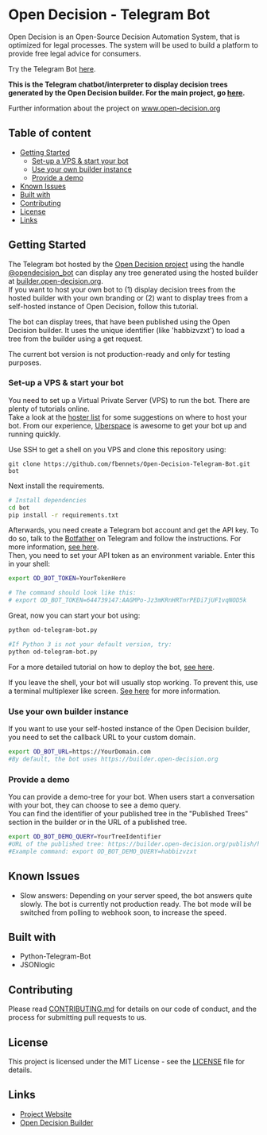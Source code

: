 # Open Decision - Telegram Bot

Open Decision is an Open-Source Decision Automation System, that is optimized for legal processes. The system will be used to build a platform to provide free legal advice for consumers.

Try the Telegram Bot [here](https://t.me/opendecision_bot).

**This is the Telegram chatbot/interpreter to display decision trees generated by the Open Decision builder. For the main project, go [here](https://github.com/fbennets/open-decision).**


Further information about the project on www.open-decision.org

## Table of content
- [Getting Started](#getting-started)
    - [Set-up a VPS & start your bot](#set-up-a-vps--start-your-bot)
    - [Use your own builder instance](#use-your-own-builder-instance)
    - [Provide a demo ](#provide-a-demo )
- [Known Issues](#known-issues)
- [Built with](#built-with)
- [Contributing](#contributing)
- [License](#license)
- [Links](#links)


## Getting Started
The Telegram bot hosted by the [Open Decision project](https://open-decision.org) using the handle [@opendecision_bot](https://t.me/opendecision_bot) can display any tree generated using the hosted builder at [builder.open-decision.org](builder.open-decision.org).   
If you want to host your own bot to (1) display decision trees from the hosted builder with your own branding or (2) want to display trees from a self-hosted instance of Open Decision, follow this tutorial.

The bot can display trees, that have been published using the Open Decision builder. It uses the unique identifier (like 'habbizvzxt') to load a tree from the builder using a get request.

The current bot version is not production-ready and only for testing purposes.

### Set-up a VPS & start your bot
You need to set up a Virtual Private Server (VPS) to run the bot. There are plenty of tutorials online.  
Take a look at the  [hoster list](https://github.com/python-telegram-bot/python-telegram-bot/wiki/Where-to-host-Telegram-Bots) for some suggestions on where to host your bot. From our experience, [Uberspace](https://uberspace.de/en/) is awesome to get your bot up and running quickly.

Use SSH to get a shell on you VPS and clone this repository using:
```
git clone https://github.com/fbennets/Open-Decision-Telegram-Bot.git bot
```
Next install the requirements.

```bash
# Install dependencies
cd bot
pip install -r requirements.txt
```
Afterwards, you need create a Telegram bot account and get the API key. To do so, talk to the [Botfather](https://t.me/botfather) on Telegram and follow the instructions. For more information, [see here](https://core.telegram.org/bots#6-botfather).  
Then, you need to set your API token as an environment variable. Enter this in your shell:
```bash
export OD_BOT_TOKEN=YourTokenHere

# The command should look like this:
# export OD_BOT_TOKEN=644739147:AAGMPo-Jz3mKRnHRTnrPEDi7jUF1vqNOD5k
```
Great, now you can start your bot using:
``` bash
python od-telegram-bot.py

#If Python 3 is not your default version, try:
python od-telegram-bot.py
```

For a more detailed tutorial on how to deploy the bot, [see here](https://github.com/python-telegram-bot/python-telegram-bot/wiki/Hosting-your-bot).  

If you leave the shell, your bot will usually stop working. To prevent this, use a terminal multiplexer like screen. [See here](https://github.com/python-telegram-bot/python-telegram-bot/wiki/Hosting-your-bot#start-your-bot) for more information.

### Use your own builder instance
If you want to use your self-hosted instance of the Open Decision builder, you need to set the callback URL to your custom domain.
```bash
export OD_BOT_URL=https://YourDomain.com
#By default, the bot uses https://builder.open-decision.org
```
### Provide a demo
You can provide a demo-tree for your bot. When users start a conversation with your bot, they can choose to see a demo query.  
You can find the identifier of your published tree in the "Published Trees" section in the builder or in the URL of a published tree.
```bash
export OD_BOT_DEMO_QUERY=YourTreeIdentifier
#URL of the published tree: https://builder.open-decision.org/publish/habbizvzxt/
#Example command: export OD_BOT_DEMO_QUERY=habbizvzxt
```
## Known Issues
- Slow answers: Depending on your server speed, the bot answers quite slowly. The bot is currently not production ready. The bot mode will be switched from polling to webhook soon, to increase the speed.

## Built with
- Python-Telegram-Bot
- JSONlogic


## Contributing

Please read [CONTRIBUTING.md](https://github.com/fbennets/open-decision/blob/master/CONTRIBUTING.md) for details on our code of conduct, and the process for submitting pull requests to us.

## License

This project is licensed under the MIT License - see the [LICENSE](https://github.com/fbennets/open-decision/blob/master/LICENSE) file for details.

## Links

* [Project Website](http://open-decision.org)
* [Open Decision Builder](https://github.com/fbennets/open-decision)
